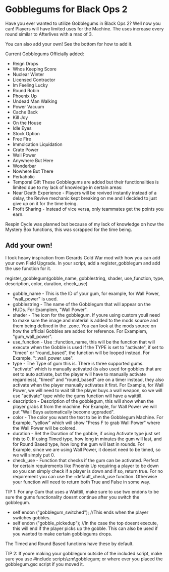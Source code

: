 # Gobblegums for Black Ops 2
Have you ever wanted to utilize Gobblegums in Black Ops 2? Well now you can!
Players will have limited uses for the Machine. The uses increase every round similar to Afterlives with a max of 3.

You can also add your own! See the bottom for how to add it.

Current Gobblegums Officially added:
- Reign Drops
- Whos Keeping Score
- Nuclear Winter
- Licensed Contractor
- Im Feeling Lucky
- Round Robin
- Phoenix Up
- Undead Man Walking
- Power Vacuum
- Cache Back
- Kill Joy
- On the House
- Idle Eyes
- Stock Option
- Free Fire
- Immolcation Liquidation
- Crate Power
- Wall Power
- Anywhere But Here
- Wonderbar
- Nowhere But There
- Perkaholic
- Temporal Gift
These Gobblegums are added but their functionalities is limited due to my lack of knowledge in certain areas:
- Near Death Experience - Players will be revived instantly instead of a delay, the Revive mechanic kept breaking on me and I decided to just give up on it for the time being.
- Profit Sharing - Instead of vice versa, only teammates get the points you earn.

Respin Cycle was planned but because of my lack of knowledge on how the Mystery Box functions, this was scrapped for the time being.

## Add your own!
I took heavy inspiration from Gerards Cold War mod with how you can add your own Field Upgrade.
In your script, add a register_gobblegum and add the use function for it.

register_gobblegum(gobble_name, gobblestring, shader, use_function, type, description, color, duration, check_use)

- gobble_name - This is the ID of your gum, for example, for Wall Power, "wall_power" is used.
- gobblestring - The name of the Gobblegum that will appear on the HUDs. For Examplem, "Wall Power".
- shader - The icon for the gobblegum. If youre using custom youll need to make sure the image and material is added to the mods source and them being defined in the .zone. You can look at the mods source on how the official Gobbles are added for reference. For Examplem, "gum_wall_power".
- use_function - Use ::function_name, this will be the function that will execute when the Gobble is used if the TYPE is set to "activate", if set to "timed" or "round_based", the function will be looped instead. For Example, "::wall_power_use".
- type - The Type of gum this is. There is three supported gums. "activate" which is manually activated (is also used for gobbles that are set to auto activate, but the player will have to manually activate regardless), "timed" and "round_based" are on a timer instead, they also activate when the player manually activates it first. For Example, for Wall Power, we will need to wait till the player buys a wall weapon, so we will use "activate" type while the gums function will have a waittill.
- description - Description of the gobblegum, this will show when the player grabs it from the machine. For Example, for Wall Power we will put "Wall Buys automatically become ugpraded".
- color - The color you want the text to be in the Gobblegum Machine. For Example, "yellow" which will show "Press F to grab Wall Power" where the Wall Power will be colored.
- duration - Set the Duration of the gobble, if using Activate type just set this to 0. If using Timed type, how long in minutes the gum will last, and for Round Based type, how long the gum will last in rounds. For Example, since we are using Wall Power, it doesnt need to be timed, so we will simply put 0.
- check_use - Function that checks if the gum can be activated. Perfect for certain requirements like Phoenix Up requiring a player to be down so you can simply check if a player is down and if so, return true. For no requirement you can use the ::default_check_use function. Otherwise your function will need to return both True and False in some way.

TIP 1:
For any Gum that uses a Waittill, make sure to use two endons to be sure the gums functionality doesnt continue after you switch the gobblegum.

- self endon ("gobblegum_switched"); //This ends when the player switches gobbles.
- self endon ("gobble_pickedup"); //In the case the top doesnt execute, this will end if the player picks up the gobble. This can also be used if you wanted to make certain gobblegums drops.

The Timed and Round Based functions have these by default.

TIP 2:
If youre making your gobblegum outside of the included script, make sure you use #include scripts\zm\gobblegum; or where ever you placed the gobblegum.gsc script if you moved it.
